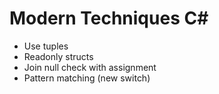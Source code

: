 # Modern Techniques C#

- Use tuples
- Readonly structs
- Join null check with assignment
- Pattern matching (new switch)
